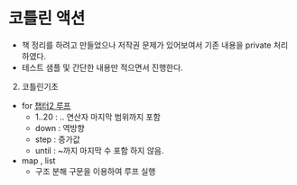 # 코틀린 액션
  - 책 정리를 하려고 만들었으나 저작권 문제가 있어보여서 기존 내용을 private 처리 하였다.
  - 테스트 샘플 및 간단한 내용만 적으면서 진행한다.

2. 코틀린기초
  - for [챕터2 루프](/src/main/kotlin/chapter02/ForRangeIteration.kt)
    - 1..20  : .. 연산자  마지막 범위까지 포함
    - down : 역방향
    - step : 증가값
    - until : ~까지 마지막 수 포함 하지 않음.
  - map , list 
    - 구조 분해 구문을 이용하여 루프 실행
  
